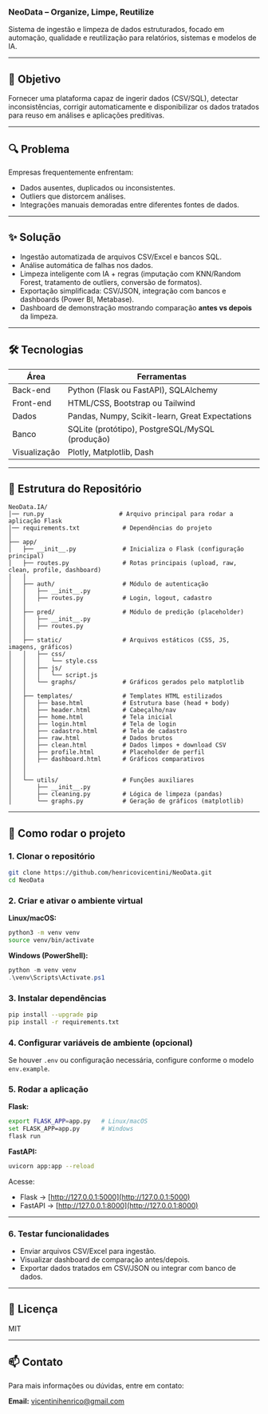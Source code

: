 ### NeoData – Organize, Limpe, Reutilize  

Sistema de ingestão e limpeza de dados estruturados, focado em automação, qualidade e reutilização para relatórios, sistemas e modelos de IA.

---

## 🎯 Objetivo

Fornecer uma plataforma capaz de ingerir dados (CSV/SQL), detectar inconsistências, corrigir automaticamente e disponibilizar os dados tratados para reuso em análises e aplicações preditivas.

---

## 🔍 Problema

Empresas frequentemente enfrentam:  

- Dados ausentes, duplicados ou inconsistentes.  
- Outliers que distorcem análises.  
- Integrações manuais demoradas entre diferentes fontes de dados.

---

## ✨ Solução

- Ingestão automatizada de arquivos CSV/Excel e bancos SQL.  
- Análise automática de falhas nos dados.  
- Limpeza inteligente com IA + regras (imputação com KNN/Random Forest, tratamento de outliers, conversão de formatos).  
- Exportação simplificada: CSV/JSON, integração com bancos e dashboards (Power BI, Metabase).  
- Dashboard de demonstração mostrando comparação **antes vs depois** da limpeza.

---

## 🛠️ Tecnologias

| Área         | Ferramentas                                   |
|-------------|-----------------------------------------------|
| Back-end    | Python (Flask ou FastAPI), SQLAlchemy        |
| Front-end   | HTML/CSS, Bootstrap ou Tailwind              |
| Dados       | Pandas, Numpy, Scikit-learn, Great Expectations |
| Banco       | SQLite (protótipo), PostgreSQL/MySQL (produção) |
| Visualização| Plotly, Matplotlib, Dash                      |

---

## 📂 Estrutura do Repositório

```
NeoData.IA/ 
│── run.py                     # Arquivo principal para rodar a aplicação Flask
│── requirements.txt            # Dependências do projeto
│
├── app/
│   ├── __init__.py             # Inicializa o Flask (configuração principal)
│   ├── routes.py               # Rotas principais (upload, raw, clean, profile, dashboard)
│   │
│   ├── auth/                   # Módulo de autenticação
│   │   ├── __init__.py
│   │   ├── routes.py           # Login, logout, cadastro
│   │
│   ├── pred/                   # Módulo de predição (placeholder)
│   │   ├── __init__.py
│   │   ├── routes.py
│   │
│   ├── static/                 # Arquivos estáticos (CSS, JS, imagens, gráficos)
│   │   ├── css/
│   │   │   └── style.css
│   │   ├── js/
│   │   │   └── script.js
│   │   └── graphs/             # Gráficos gerados pelo matplotlib
│   │
│   ├── templates/              # Templates HTML estilizados
│   │   ├── base.html           # Estrutura base (head + body)
│   │   ├── header.html         # Cabeçalho/nav
│   │   ├── home.html           # Tela inicial
│   │   ├── login.html          # Tela de login
│   │   ├── cadastro.html       # Tela de cadastro
│   │   ├── raw.html            # Dados brutos
│   │   ├── clean.html          # Dados limpos + download CSV
│   │   ├── profile.html        # Placeholder de perfil
│   │   ├── dashboard.html      # Gráficos comparativos
│   │  
│   │
│   └── utils/                  # Funções auxiliares
│       ├── __init__.py
│       ├── cleaning.py         # Lógica de limpeza (pandas)
│       └── graphs.py           # Geração de gráficos (matplotlib)
```

---

## 🚀 Como rodar o projeto

### 1. Clonar o repositório

```bash
git clone https://github.com/henricovicentini/NeoData.git
cd NeoData
```

### 2. Criar e ativar o ambiente virtual

**Linux/macOS:**

```bash
python3 -m venv venv
source venv/bin/activate
```

**Windows (PowerShell):**

```powershell
python -m venv venv
.\venv\Scripts\Activate.ps1
```

### 3. Instalar dependências

```bash
pip install --upgrade pip
pip install -r requirements.txt
```

### 4. Configurar variáveis de ambiente (opcional)

Se houver `.env` ou configuração necessária, configure conforme o modelo `env.example`.

### 5. Rodar a aplicação

**Flask:**

```bash
export FLASK_APP=app.py   # Linux/macOS
set FLASK_APP=app.py      # Windows
flask run
```

**FastAPI:**

```bash
uvicorn app:app --reload
```

Acesse:  
- Flask → [http://127.0.0.1:5000](http://127.0.0.1:5000)  
- FastAPI → [http://127.0.0.1:8000](http://127.0.0.1:8000)

---

### 6. Testar funcionalidades

- Enviar arquivos CSV/Excel para ingestão.  
- Visualizar dashboard de comparação antes/depois.  
- Exportar dados tratados em CSV/JSON ou integrar com banco de dados.

---

## 📝 Licença

MIT

---

## 📫 Contato

Para mais informações ou dúvidas, entre em contato:  

**Email:** vicentinihenrico@gmail.com
